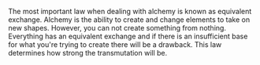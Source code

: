 The most important law when dealing with alchemy is known as equivalent exchange. 
Alchemy is the ability to create and change elements to take on new shapes. 
However, you can not create something from nothing. 
Everything has an equivalent exchange and if there is an insufficient base for what you're trying to create there will be a drawback. 
This law determines how strong the transmutation will be. 